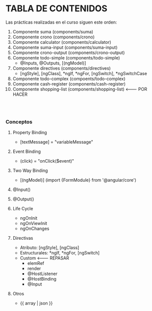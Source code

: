 # TABLA DE CONTENIDOS

Las prácticas realizadas en el curso siguen este orden:

1. Componente suma (components/suma)
2. Componente crono (components/crono)
3. Componente calculator (components/calculator)
4. Componente suma-input (components/suma-input)
5. Componente crono-output (components/crono-output)
6. Componente todo-simple (components/todo-simple)
	- @Inputs, @Outputs, [(ngModel)]
7. Componente directives (components/directives)
	- [ngStyle], [ngClass], *ngIf, *ngFor, [ngSwitch], *ngSwitchCase
8. Componente todo-complex (compoents/todo-complex)
9. Componente cash-register (components/cash-register)
10. Componente shopping-list (components/shopping-list) <--- POR HACER



<br>
<br>

### Conceptos

1. Property Binding
	- [textMessage] = "variableMessage"

2. Event Binding
	- (click) = "onClick($event)"

3. Two Way Binding
	- [(ngModel)] (import {FormModule} from '@angular/core')

4. @Input()

5. @Output()

6. Life Cycle
	- ngOnInit
	- ngOnViewInit
	- ngOnChanges

7. Directivas
	- Atributo: [ngStyle], [ngClass]
	- Estructurales: *ngIf, *ngFor, [ngSwitch]
	- Custom   <--- REPASAR
		- elemRef
		- render
		- @HostListener
		- @HostBinding
		- @Input

99. Otros
	- {{ array | json }}